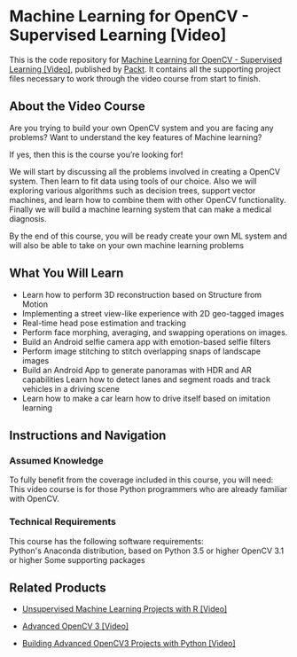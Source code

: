 # Machine Learning for OpenCV - Supervised Learning [Video]
This is the code repository for [Machine Learning for OpenCV - Supervised Learning [Video]](https://www.packtpub.com/big-data-and-business-intelligence/machine-learning-opencv-supervised-learning-video?utm_source=github&utm_medium=repository&utm_campaign=9781789347357), published by [Packt](https://www.packtpub.com/?utm_source=github). It contains all the supporting project files necessary to work through the video course from start to finish.
## About the Video Course
Are you trying to build your own OpenCV system and you are facing any problems? Want to understand the key features of Machine learning?

If yes, then this is the course you’re looking for!

We will start by discussing all the problems involved in creating a OpenCV system. Then learn to fit data using tools of our choice. Also we will exploring various algorithms such as decision trees, support vector machines, and learn how to combine them with other OpenCV functionality. Finally we will build a machine learning system that can make a medical diagnosis.

By the end of this course, you will be ready create your own ML system and will also be able to take on your own machine learning problems

<H2>What You Will Learn</H2>
<DIV class=book-info-will-learn-text>
<UL>
<LI>Learn how to perform 3D reconstruction based on Structure from Motion 
<LI>Implementing a street view-like experience with 2D geo-tagged images 
<LI>Real-time head pose estimation and tracking 
<LI>Perform face morphing, averaging, and swapping operations on images. 
<LI>Build an Android selfie camera app with emotion-based selfie filters 
<LI>Perform image stitching to stitch overlapping snaps of landscape images 
<LI>Build an Android App to generate panoramas with HDR and AR capabilities Learn how to detect lanes and segment roads and track vehicles in a driving scene 
<LI>Learn how to make a car learn how to drive itself based on imitation learning </LI></UL></DIV>

## Instructions and Navigation
### Assumed Knowledge
To fully benefit from the coverage included in this course, you will need:<br/>
This video course is for those Python programmers who are already familiar with OpenCV.
### Technical Requirements
This course has the following software requirements:<br/>
Python's Anaconda distribution, based on Python 3.5 or higher
OpenCV 3.1 or higher
Some supporting packages


## Related Products
* [Unsupervised Machine Learning Projects with R [Video]](https://www.packtpub.com/big-data-and-business-intelligence/unsupervised-machine-learning-projects-r-video?utm_source=github&utm_medium=repository&utm_campaign=9781788622820)

* [Advanced OpenCV 3 [Video]](https://www.packtpub.com/application-development/advanced-opencv-3-video?utm_source=github&utm_medium=repository&utm_campaign=9781788297219)

* [Building Advanced OpenCV3 Projects with Python [Video]](https://www.packtpub.com/application-development/building-advanced-opencv3-projects-python-video?utm_source=github&utm_medium=repository&utm_campaign=9781788394291)

